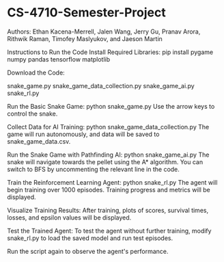 ﻿# CS-4710-Semester-Project

Authors: Ethan Kacena-Merrell, Jalen Wang, Jerry Gu, Pranav Arora, Rithwik Raman, Timofey Maslyukov, and Jaeson Martin


Instructions to Run the Code
Install Required Libraries:
pip install pygame numpy pandas tensorflow matplotlib

Download the Code:

snake_game.py
snake_game_data_collection.py
snake_game_ai.py
snake_rl.py

Run the Basic Snake Game:
python snake_game.py
Use the arrow keys to control the snake.

Collect Data for AI Training:
python snake_game_data_collection.py
The game will run autonomously, and data will be saved to snake_game_data.csv.

Run the Snake Game with Pathfinding AI:
python snake_game_ai.py
The snake will navigate towards the pellet using the A* algorithm. You can switch to BFS by uncommenting the relevant line in the code.

Train the Reinforcement Learning Agent:
python snake_rl.py
The agent will begin training over 1000 episodes. Training progress and metrics will be displayed.

Visualize Training Results:
After training, plots of scores, survival times, losses, and epsilon values will be displayed.

Test the Trained Agent:
To test the agent without further training, modify snake_rl.py to load the saved model and run test episodes.

Run the script again to observe the agent's performance.

